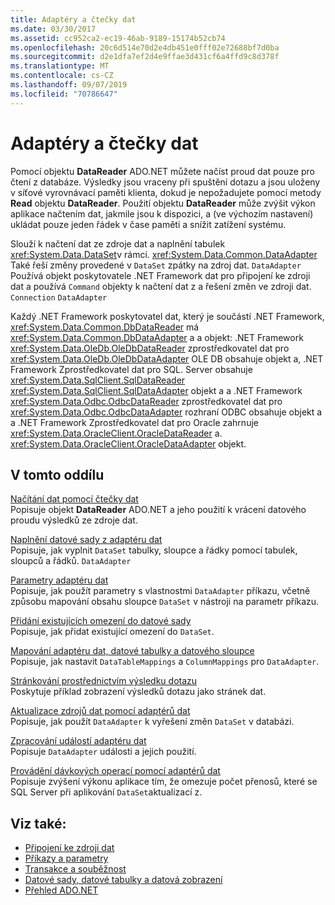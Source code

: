 ```yaml
---
title: Adaptéry a čtečky dat
ms.date: 03/30/2017
ms.assetid: cc952ca2-ec19-46ab-9189-15174b52cb74
ms.openlocfilehash: 20c6d514e70d2e4db451e0fff02e72688bf7d0ba
ms.sourcegitcommit: d2e1dfa7ef2d4e9ffae3d431cf6a4ffd9c8d378f
ms.translationtype: MT
ms.contentlocale: cs-CZ
ms.lasthandoff: 09/07/2019
ms.locfileid: "70786647"
---
```

# <a name="dataadapters-and-datareaders"></a>Adaptéry a čtečky dat
Pomocí objektu **DataReader** ADO.NET můžete načíst proud dat pouze pro čtení z databáze. Výsledky jsou vraceny při spuštění dotazu a jsou uloženy v síťové vyrovnávací paměti klienta, dokud je nepožadujete pomocí metody **Read** objektu **DataReader**. Použití objektu **DataReader** může zvýšit výkon aplikace načtením dat, jakmile jsou k dispozici, a (ve výchozím nastavení) ukládat pouze jeden řádek v čase paměti a snížit zatížení systému.  
  
 Slouží k načtení dat ze zdroje dat a naplnění tabulek <xref:System.Data.DataSet>v rámci. <xref:System.Data.Common.DataAdapter> Také řeší změny provedené v `DataSet` zpátky na zdroj dat. `DataAdapter` Používá objekt poskytovatele .NET Framework dat pro připojení ke zdroji dat a používá `Command` objekty k načtení dat z a řešení změn ve zdroji dat. `Connection` `DataAdapter`  
  
 Každý .NET Framework poskytovatel dat, který je součástí .NET Framework, <xref:System.Data.Common.DbDataReader> má <xref:System.Data.Common.DbDataAdapter> a a objekt: .NET Framework <xref:System.Data.OleDb.OleDbDataReader> zprostředkovatel dat pro <xref:System.Data.OleDb.OleDbDataAdapter> OLE DB obsahuje objekt a, .NET Framework Zprostředkovatel dat pro SQL. Server obsahuje <xref:System.Data.SqlClient.SqlDataReader> <xref:System.Data.SqlClient.SqlDataAdapter> objekt a a .NET Framework <xref:System.Data.Odbc.OdbcDataReader> zprostředkovatel dat pro <xref:System.Data.Odbc.OdbcDataAdapter> rozhraní ODBC obsahuje objekt a a .NET Framework Zprostředkovatel dat pro Oracle zahrnuje <xref:System.Data.OracleClient.OracleDataReader> a. <xref:System.Data.OracleClient.OracleDataAdapter> objekt.  
  
## <a name="in-this-section"></a>V tomto oddílu  
 [Načítání dat pomocí čtečky dat](retrieving-data-using-a-datareader.md)  
 Popisuje objekt **DataReader** ADO.NET a jeho použití k vrácení datového proudu výsledků ze zdroje dat.  
  
 [Naplnění datové sady z adaptéru dat](populating-a-dataset-from-a-dataadapter.md)  
 Popisuje, jak vyplnit `DataSet` tabulky, sloupce a řádky pomocí tabulek, sloupců a řádků. `DataAdapter`  
  
 [Parametry adaptéru dat](dataadapter-parameters.md)  
 Popisuje, jak použít parametry s vlastnostmi `DataAdapter` příkazu, včetně způsobu mapování obsahu sloupce `DataSet` v nástroji na parametr příkazu.  
  
 [Přidání existujících omezení do datové sady](adding-existing-constraints-to-a-dataset.md)  
 Popisuje, jak přidat existující omezení do `DataSet`.  
  
 [Mapování adaptéru dat, datové tabulky a datového sloupce](dataadapter-datatable-and-datacolumn-mappings.md)  
 Popisuje, jak nastavit `DataTableMappings` a `ColumnMappings` pro `DataAdapter`.  
  
 [Stránkování prostřednictvím výsledku dotazu](paging-through-a-query-result.md)  
 Poskytuje příklad zobrazení výsledků dotazu jako stránek dat.  
  
 [Aktualizace zdrojů dat pomocí adaptérů dat](updating-data-sources-with-dataadapters.md)  
 Popisuje, jak použít `DataAdapter` k vyřešení změn `DataSet` v databázi.  
  
 [Zpracování událostí adaptéru dat](handling-dataadapter-events.md)  
 Popisuje `DataAdapter` události a jejich použití.  
  
 [Provádění dávkových operací pomocí adaptérů dat](performing-batch-operations-using-dataadapters.md)  
 Popisuje zvýšení výkonu aplikace tím, že omezuje počet přenosů, které se SQL Server při aplikování `DataSet`aktualizací z.  
  
## <a name="see-also"></a>Viz také:

- [Připojení ke zdroji dat](connecting-to-a-data-source.md)
- [Příkazy a parametry](commands-and-parameters.md)
- [Transakce a souběžnost](transactions-and-concurrency.md)
- [Datové sady, datové tabulky a datová zobrazení](./dataset-datatable-dataview/index.md)
- [Přehled ADO.NET](ado-net-overview.md)
